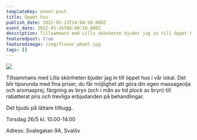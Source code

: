 ```yaml
---
templateKey: event-post
title: Öppet hus
publish_date: 2022-05-13T14:04:10.000Z
event_date: 2022-05-26T08:00:10.000Z
description: Tillsammans med Lilla skönheten bjuder jag in till öppet hus i vår lokal.
featuredpost: true
featuredimage: /img/flavor_wheel.jpg
tags: []
---
```

![](/img/flavor_wheel.jpg)

Tillsammans med Lilla skönheten bjuder jag in till öppet hus i vår lokal. Det blir tipsrunda med fina priser, du får möjlighet att göra din egen massageolja och aromasprej, färgning av bryn (och i mån av tid plock av bryn) till rabatterat pris och trevliga erbjudanden på behandlingar. 

Det bjuds på lättare tilltugg.

Torsdag 26/5 kl. 10.00-14.00

Adress: Svalegatan 9A, Svalöv